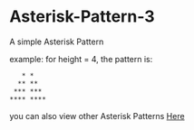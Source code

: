 # Asterisk-Pattern-3

A simple Asterisk Pattern

example: for height = 4, the pattern is:

```
   * *
  ** **
 *** ***
**** ****
```

you can also view other Asterisk Patterns [Here](https://github.com/Annas-Furquan-Pasha?tab=repositories)

